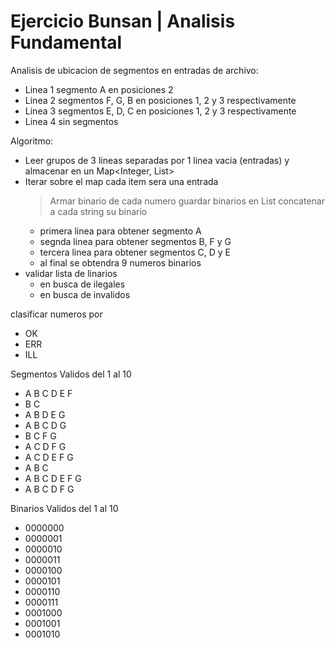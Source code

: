 # Ejercicio Bunsan | Analisis Fundamental

Analisis de ubicacion de segmentos en entradas de archivo:

- Linea 1 segmento A en posiciones 2
- Linea 2 segmentos F, G, B en posiciones 1, 2 y 3 respectivamente
- Linea 3 segmentos E, D, C en posiciones 1, 2 y 3 respectivamente
- Linea 4 sin segmentos

Algoritmo:

- Leer grupos de 3 lineas separadas por 1 linea vacia (entradas) y almacenar en un Map<Integer, List<Char>>
- Iterar sobre el map cada item sera una entrada
  > Armar binario de cada numero guardar binarios en List<String> concatenar a cada string su binario
  - primera linea para obtener segmento A
  - segnda linea para obtener segmentos B, F y G
  - tercera linea para obtener segmentos C, D y E
  - al final se obtendra 9 numeros binarios
- validar lista de linarios
  - en busca de ilegales
  - en busca de invalidos

clasificar numeros por

- OK
- ERR
- ILL

Segmentos Validos del 1 al 10

- A B C D E F
- B C
- A B D E G
- A B C D G
- B C F G
- A C D F G
- A C D E F G
- A B C
- A B C D E F G
- A B C D F G

Binarios Validos del 1 al 10

- 0000000
- 0000001
- 0000010
- 0000011
- 0000100
- 0000101
- 0000110
- 0000111
- 0001000
- 0001001
- 0001010

